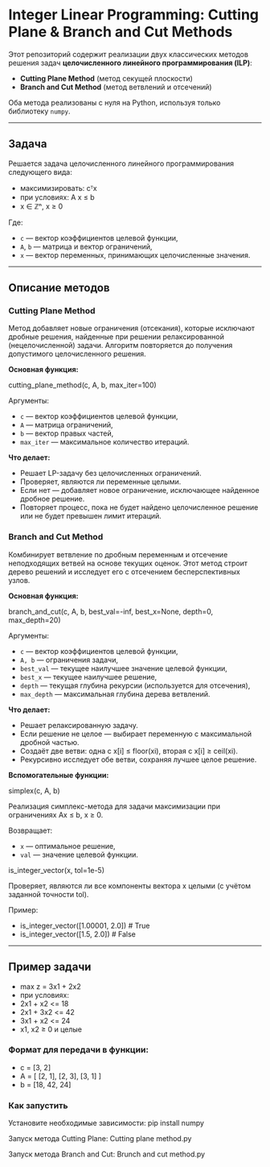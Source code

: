 # Integer Linear Programming: Cutting Plane & Branch and Cut Methods

Этот репозиторий содержит реализации двух классических методов решения задач **целочисленного линейного программирования (ILP)**:

- **Cutting Plane Method** (метод секущей плоскости)
- **Branch and Cut Method** (метод ветвлений и отсечений)

Оба метода реализованы с нуля на Python, используя только библиотеку `numpy`.

---

## Задача

Решается задача целочисленного линейного программирования следующего вида:


- максимизировать: cᵀx
- при условиях: A x ≤ b
- x ∈ ℤⁿ, x ≥ 0

Где:
- `c` — вектор коэффициентов целевой функции,
- `A`, `b` — матрица и вектор ограничений,
- `x` — вектор переменных, принимающих целочисленные значения.

---

## Описание методов

### Cutting Plane Method

Метод добавляет новые ограничения (отсекания), которые исключают дробные решения, найденные при решении релаксированной (нецелочисленной) задачи. Алгоритм повторяется до получения допустимого целочисленного решения.

**Основная функция:**


cutting_plane_method(c, A, b, max_iter=100)

Аргументы:
- `c` — вектор коэффициентов целевой функции,
- `A` — матрица ограничений,
- `b` — вектор правых частей,
- `max_iter` — максимальное количество итераций.

**Что делает:**
- Решает LP-задачу без целочисленных ограничений.
- Проверяет, являются ли переменные целыми.
- Если нет — добавляет новое ограничение, исключающее найденное дробное решение.
- Повторяет процесс, пока не будет найдено целочисленное решение или не будет превышен лимит итераций.

### Branch and Cut Method

Комбинирует ветвление по дробным переменным и отсечение неподходящих ветвей на основе текущих оценок. Этот метод строит дерево решений и исследует его с отсечением бесперспективных узлов.

**Основная функция:**


branch_and_cut(c, A, b, best_val=-inf, best_x=None, depth=0, max_depth=20)

Аргументы:
- `c` — вектор коэффициентов целевой функции,
- `A, b` — ограничения задачи,
- `best_val` — текущее наилучшее значение целевой функции,
- `best_x` — текущее наилучшее решение,
- `depth` — текущая глубина рекурсии (используется для отсечения),
- `max_depth` — максимальная глубина дерева ветвлений.

**Что делает:**
- Решает релаксированную задачу.
- Если решение не целое — выбирает переменную с максимальной дробной частью.
- Создаёт две ветви: одна с x[i] ≤ floor(xi), вторая с x[i] ≥ ceil(xi).
- Рекурсивно исследует обе ветви, сохраняя лучшее целое решение.

**Вспомогательные функции:**


simplex(c, A, b)

Реализация симплекс-метода для задачи максимизации при ограничениях Ax ≤ b, x ≥ 0.

Возвращает:
- `x` — оптимальное решение,
- `val` — значение целевой функции.

is_integer_vector(x, tol=1e-5)

Проверяет, являются ли все компоненты вектора x целыми (с учётом заданной точности tol).

Пример:
- is_integer_vector([1.00001, 2.0])  # True
- is_integer_vector([1.5, 2.0])      # False

---

## Пример задачи
- max z = 3x1 + 2x2
- при условиях:
- 2x1 + x2 <= 18
- 2x1 + 3x2 <= 42
- 3x1 + x2 <= 24
- x1, x2 ≥ 0 и целые

### Формат для передачи в функции:
- c = [3, 2]
- A = [ 
    [2, 1],
    [2, 3],
    [3, 1]
]
- b = [18, 42, 24]


### Как запустить
Установите необходимые зависимости:
pip install numpy

Запуск метода Cutting Plane:
Сutting plane method.py

Запуск метода Branch and Cut:
Brunch and cut method.py
